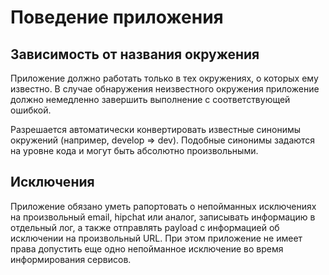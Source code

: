 # Поведение приложения

## Зависимость от названия окружения

Приложение должно работать только в тех окружениях, о которых ему известно. В
случае обнаружения неизвестного окружения приложение должно немедленно завершить
выполнение с соответствующей ошибкой.

Разрешается автоматически конвертировать известные синонимы окружений (например,
develop => dev). Подобные синонимы задаются на уровне кода и могут быть
абсолютно произвольными.

## Исключения

Приложение обязано уметь рапортовать о непойманных исключениях на произвольный
email, hipchat или аналог, записывать информацию в отдельный лог, а также
отправлять payload с информацией об исключении на произвольный URL. При этом
приложение не имеет права допустить еще одно непойманное исключение во время
информирования сервисов.
